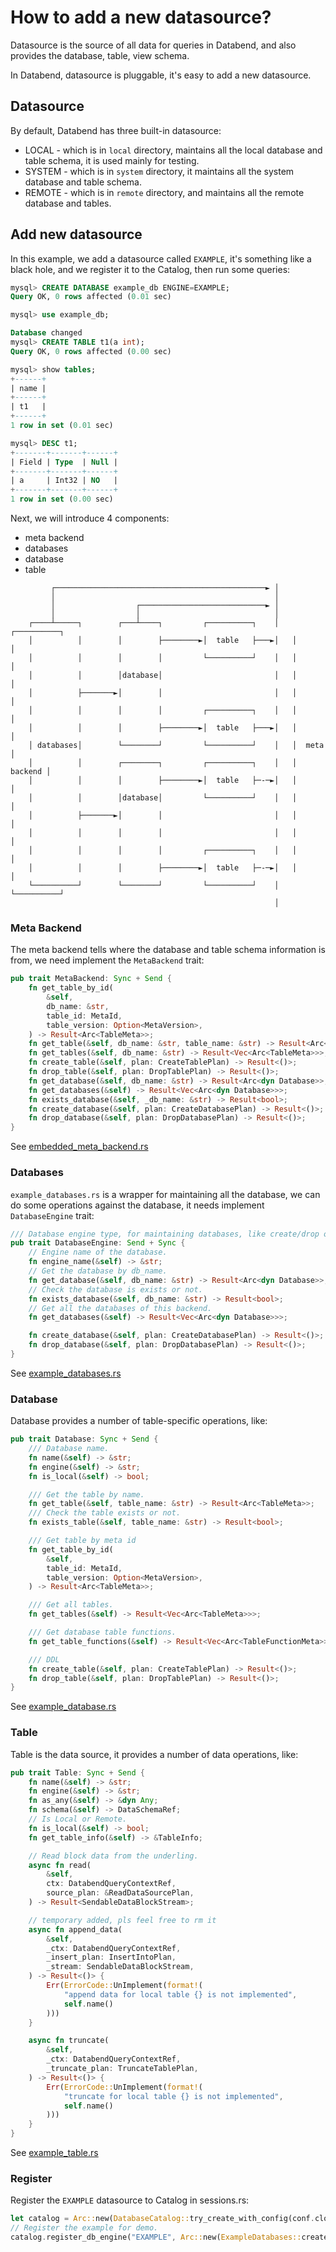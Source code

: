 # How to add a new datasource?

Datasource is the source of all data for queries in Databend, and also provides the database, table, view schema.

In Databend, datasource is pluggable, it's easy to add a new datasource.

## Datasource

By default, Databend has three built-in datasource:
* LOCAL - which is in `local` directory, maintains all the local database and table schema, it is used mainly for testing.
* SYSTEM - which is in `system` directory, it maintains all the system database and table schema.
* REMOTE - which is in `remote` directory, and maintains all the remote database and tables.

## Add new datasource

In this example, we add a datasource called `EXAMPLE`, it's something like a black hole, and we register it to the Catalog, then run some queries:
```sql
mysql> CREATE DATABASE example_db ENGINE=EXAMPLE;
Query OK, 0 rows affected (0.01 sec)

mysql> use example_db;

Database changed
mysql> CREATE TABLE t1(a int);
Query OK, 0 rows affected (0.00 sec)

mysql> show tables;
+------+
| name |
+------+
| t1   |
+------+
1 row in set (0.01 sec)

mysql> DESC t1;
+-------+-------+------+
| Field | Type  | Null |
+-------+-------+------+
| a     | Int32 | NO   |
+-------+-------+------+
1 row in set (0.00 sec)
```

Next, we will introduce 4 components:
* meta backend
* databases
* database
* table

```
         ┌───────────────────────────────────────────────► │
         │                                                 │
         │                  ┌────────────────────────────► │
         │                  │                              │
    ┌────┴─────┐        ┌───┴────┐         ┌──────────┐    │   ┌──────────┐
    │          │        │        ├────────►│  table   ├───►│   │          │
    │          │        │        │         └──────────┘    │   │          │
    │          │        │database│                         │   │          │
    │          ├───────►│        │                         │   │          │
    │          │        │        │         ┌──────────┐    │   │          │
    │          │        │        ├────────►│  table   ├───►│   │          │
    │ databases│        └────────┘         └──────────┘    │   │  meta    │
    │          │        ┌────────┐         ┌──────────┐    │   │  backend │
    │          │        │        ├────────►│  table   ├─-─►│   │          │
    │          │        │database│         └──────────┘    │   │          │
    │          ├───────►│        │                         │   │          │
    │          │        │        │                         │   │          │
    │          │        │        │         ┌──────────┐    │   │          │
    │          │        │        ├────────►│  table   ├─-─►│   │          │
    └──────────┘        └────────┘         └──────────┘    │   └──────────┘
                                                           │
```

### Meta Backend

The meta backend tells where the database and table schema information is from, we need implement the `MetaBackend` trait:
```rust
pub trait MetaBackend: Sync + Send {
    fn get_table_by_id(
        &self,
        db_name: &str,
        table_id: MetaId,
        table_version: Option<MetaVersion>,
    ) -> Result<Arc<TableMeta>>;
    fn get_table(&self, db_name: &str, table_name: &str) -> Result<Arc<TableMeta>>;
    fn get_tables(&self, db_name: &str) -> Result<Vec<Arc<TableMeta>>>;
    fn create_table(&self, plan: CreateTablePlan) -> Result<()>;
    fn drop_table(&self, plan: DropTablePlan) -> Result<()>;
    fn get_database(&self, db_name: &str) -> Result<Arc<dyn Database>>;
    fn get_databases(&self) -> Result<Vec<Arc<dyn Database>>>;
    fn exists_database(&self, _db_name: &str) -> Result<bool>;
    fn create_database(&self, plan: CreateDatabasePlan) -> Result<()>;
    fn drop_database(&self, plan: DropDatabasePlan) -> Result<()>;
}
```
See [embedded_meta_backend.rs](embedded_meta_backend.rs)

### Databases

`example_databases.rs` is a wrapper for maintaining all the database, we can do some operations against the database, it needs implement `DatabaseEngine` trait:
```rust
/// Database engine type, for maintaining databases, like create/drop or others lookup.
pub trait DatabaseEngine: Send + Sync {
    // Engine name of the database.
    fn engine_name(&self) -> &str;
    // Get the database by db_name.
    fn get_database(&self, db_name: &str) -> Result<Arc<dyn Database>>;
    // Check the database is exists or not.
    fn exists_database(&self, db_name: &str) -> Result<bool>;
    // Get all the databases of this backend.
    fn get_databases(&self) -> Result<Vec<Arc<dyn Database>>>;

    fn create_database(&self, plan: CreateDatabasePlan) -> Result<()>;
    fn drop_database(&self, plan: DropDatabasePlan) -> Result<()>;
}
```
See [example_databases.rs](example_databases.rs)


### Database

Database provides a number of table-specific operations, like:
```rust
pub trait Database: Sync + Send {
    /// Database name.
    fn name(&self) -> &str;
    fn engine(&self) -> &str;
    fn is_local(&self) -> bool;

    /// Get the table by name.
    fn get_table(&self, table_name: &str) -> Result<Arc<TableMeta>>;
    /// Check the table exists or not.
    fn exists_table(&self, table_name: &str) -> Result<bool>;

    /// Get table by meta id
    fn get_table_by_id(
        &self,
        table_id: MetaId,
        table_version: Option<MetaVersion>,
    ) -> Result<Arc<TableMeta>>;

    /// Get all tables.
    fn get_tables(&self) -> Result<Vec<Arc<TableMeta>>>;

    /// Get database table functions.
    fn get_table_functions(&self) -> Result<Vec<Arc<TableFunctionMeta>>>;

    /// DDL
    fn create_table(&self, plan: CreateTablePlan) -> Result<()>;
    fn drop_table(&self, plan: DropTablePlan) -> Result<()>;
}
```

See [example_database.rs](example_database.rs)

### Table

Table is the data source, it provides a number of data operations, like:
```rust
pub trait Table: Sync + Send {
    fn name(&self) -> &str;
    fn engine(&self) -> &str;
    fn as_any(&self) -> &dyn Any;
    fn schema(&self) -> DataSchemaRef;
    // Is Local or Remote.
    fn is_local(&self) -> bool;
    fn get_table_info(&self) -> &TableInfo;

    // Read block data from the underling.
    async fn read(
        &self,
        ctx: DatabendQueryContextRef,
        source_plan: &ReadDataSourcePlan,
    ) -> Result<SendableDataBlockStream>;

    // temporary added, pls feel free to rm it
    async fn append_data(
        &self,
        _ctx: DatabendQueryContextRef,
        _insert_plan: InsertIntoPlan,
        _stream: SendableDataBlockStream,
    ) -> Result<()> {
        Err(ErrorCode::UnImplement(format!(
            "append data for local table {} is not implemented",
            self.name()
        )))
    }

    async fn truncate(
        &self,
        _ctx: DatabendQueryContextRef,
        _truncate_plan: TruncateTablePlan,
    ) -> Result<()> {
        Err(ErrorCode::UnImplement(format!(
            "truncate for local table {} is not implemented",
            self.name()
        )))
    }
}
```
See [example_table.rs](example_table.rs)

### Register

Register the `EXAMPLE` datasource to Catalog in sessions.rs:
```rust
let catalog = Arc::new(DatabaseCatalog::try_create_with_config(conf.clone())?);
// Register the example for demo.
catalog.register_db_engine("EXAMPLE", Arc::new(ExampleDatabases::create(conf.clone())))?;

```